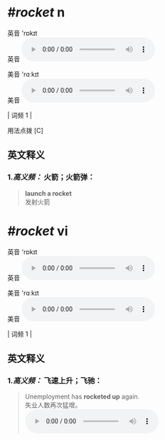 # ***\#rocket*** n
英音 'rɒkɪt  
英音
<audio src="./media/rocket-B.aac" controls="controls"></audio>

美音 'rɑːkɪt  
美音
<audio src="./media/rocket.aac" controls="controls"></audio>



| 词频 1 |  

用法点拨  [C]

英文释义
---
### 1.*高义频：* **火箭；火箭弹：**  

 > **launch a rocket**   
 > 发射火箭    


# ***\#rocket*** vi
英音 'rɒkɪt  
英音
<audio src="./media/rocket-B.aac" controls="controls"></audio>

美音 'rɑːkɪt  
美音
<audio src="./media/rocket.aac" controls="controls"></audio>



| 词频 1 |  

英文释义
---
### 1.*高义频：* **飞速上升；飞驰：**  

 > Unemployment has **rocketed up** again.   
 > 失业人数再次猛增。    
<audio src="./media/rocket-1.aac" controls="controls"></audio>


